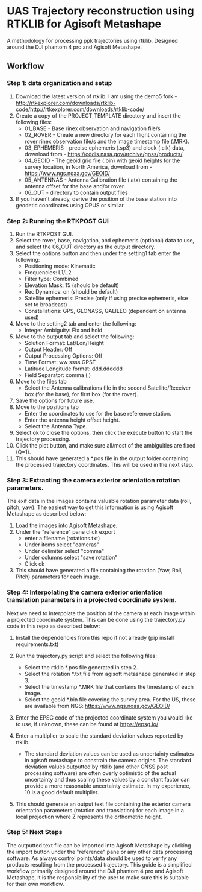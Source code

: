 # UAS Trajectory reconstruction using RTKLIB for Agisoft Metashape
 
 A methodology for processing ppk trajectories using rtklib. Designed around the DJI phantom 4 pro and Agisoft Metashape.

## Workflow

### Step 1: data organization and setup

1. Download the latest version of rtklib. I am using the demo5 fork - http://rtkexplorer.com/downloads/rtklib-code/http://rtkexplorer.com/downloads/rtklib-code/
1. Create a copy of the PROJECT_TEMPLATE directory and insert the following files:
    - 01_BASE - Base rinex observation and navigation file/s
    - 02_ROVER - Create a new directory for each flight containing the rover rinex observation file/s and the image timestamp file (.MRK).
    - 03_EPHEMERIS - precise ephemeris (.sp3) and clock (.clk) data, download from - https://cddis.nasa.gov/archive/gnss/products/
    - 04_GEOID - The geoid grid file (.bin) with geoid heights for the survey location, in North America, download from - https://www.ngs.noaa.gov/GEOID/
    - 05_ANTENNAS - Antenna Calibration file (.atx) containing the antenna offset for the base and/or rover.
    - 06_OUT - directory to contain output files
1. If you haven't already, derive the position of the base station into geodetic coordinates using OPUS or similar.


### Step 2: Running the RTKPOST GUI

1. Run the RTKPOST GUI.
1. Select the rover, base, navigation, and ephemeris (optional) data to use, and select the 06_OUT directory as the output directory.
1. Select the options button and then under the setting1 tab enter the following:
    - Positioning mode: Kinematic
    - Frequencies: L1/L2
    - Filter type: Combined
    - Elevation Mask: 15 (should be default)
    - Rec Dynamics: on (should be default)
    - Satellite ephemeris: Precise (only if using precise ephemeris, else set to broadcast)
    - Constellations: GPS, GLONASS, GALILEO (dependent on antenna used)
1. Move to the setting2 tab and enter the following:
    - Integer Ambiguity: Fix and hold
1. Move to the output tab and select the following:
    - Solution Format: Lat/Lon/Height
    - Output Header: Off
    - Output Processing Options: Off
    - Time Format: ww ssss GPST
    - Latitude Longitude format: ddd.dddddd
    - Field Separator: comma (,)
1. Move to the files tab
    - Select the Antenna calibrations file in the second Satellite/Receiver box (for the base), for first box (for the rover).
1. Save the options for future use.
1. Move to the positions tab
    - Enter the coordinates to use for the base reference station.
    - Enter the antenna height offset height.
    - Select the Antenna Type.
1. Select ok to close the options, then click the execute button to start the trajectory processing.
1. Click the plot button, and make sure all/most of the ambiguities are fixed (Q=1).
1. This should have generated a *.pos file in the output folder containing the processed trajectory coordinates. This will be used in the next step.

### Step 3: Extracting the camera exterior orientation rotation parameters.

The exif data in the images contains valuable rotation parameter data (roll, pitch, yaw). The easiest way to get this information is using Agisoft Metashape as described below:

1. Load the images into Agisoft Metashape.
1. Under the "reference" pane click export
    - enter a filename (rotations.txt)
    - Under items select "cameras"
    - Under delimiter select "comma"
    - Under columns select "save rotation"
    - Click ok
1. This should have generated a file containing the rotation (Yaw, Roll, Pitch) parameters for each image.

### Step 4: Interpolating the camera exterior orientation translation parameters in a projected coordinate system.

Next we need to interpolate the position of the camera at each image within a projected coordinate system. This can be done using the trajectory.py code in this repo as described below:  
1. Install the dependencies from this repo if not already (pip install requirements.txt)
1. Run the trajectory.py script and select the following files:
    - Select the rtklib *.pos file generated in step 2.
    - Select the rotation *.txt file from agisoft metashape generated in step 3.
    - Select the timestamp *.MRK file that contains the timestamp of each image.
    - Select the geoid *.bin file covering the survey area. For the US, these are available from NGS: https://www.ngs.noaa.gov/GEOID/
1. Enter the EPSG code of the projected coordinate system you would like to use, if unknown, these can be found at https://epsg.io/
1. Enter a multiplier to scale the standard deviation values reported by rtklib.
    - The standard deviation values can be used as uncertainty estimates in agisoft metashape to constrain the camera origins. The standard deviation values outputted by rtklib (and other GNSS post processing software) are often overly optimistic of the actual uncertainty and thus scaling these values by a constant factor can provide a more reasonable uncertainty estimate. In my experience, 10 is a good default multiplier.

1. This should generate an output text file containing the exterior camera orientation parameters (rotation and translation) for each image in a local projection where Z represents the orthometric height.

### Step 5: Next Steps

The outputted text file can be imported into Agisoft Metashape by clicking the import button under the "reference" pane or any other data processing software. As always control points/data should be used to verify any products resulting from the processed trajectory. This guide is a simplified workflow primarily designed around the DJI phantom 4 pro and Agisoft Metashape, it is the responsibility of the user to make sure this is suitable for their own workflow. 
